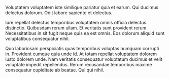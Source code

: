 Voluptatem voluptatem iste similique pariatur quia et earum. Qui ducimus delectus dolorum. Odit labore sapiente et delectus.
 Iure repellat delectus temporibus voluptatem omnis officia delectus distinctio. Quibusdam rerum ullam. Et veritatis sunt provident rerum. Necessitatibus in sit fugit neque quis ea est omnis. Eos dolorum aliquid sunt voluptatibus consequatur nihil.
 Quo laboriosam perspiciatis quas temporibus voluptas numquam corrupti in. Provident cumque quia unde id. At totam repellat voluptatem dolorem iusto dolorem unde. Nam veritatis consequatur voluptatum ducimus et velit voluptate impedit repellendus. Rerum recusandae temporibus maxime consequatur cupiditate ab beatae. Qui qui nihil.